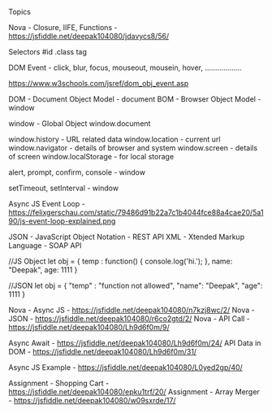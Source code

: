 Topics

Nova - Closure, IIFE, Functions - https://jsfiddle.net/deepak104080/jdavycs8/56/




Selectors
#id
.class
tag


DOM Event - click, blur, focus, mouseout, mousein, hover, ..................

https://www.w3schools.com/jsref/dom_obj_event.asp


DOM - Document Object Model - document
BOM - Browser Object Model - window



window - Global Object
window.document


window.history - URL related data
window.location - current url
window.navigator - details of browser and system
window.screen - details of screen
window.localStorage - for local storage


alert, prompt, confirm, console - window

setTimeout, setInterval - window





Async JS
Event Loop - https://felixgerschau.com/static/79486d91b22a7c1b4044fce88a4cae20/5a190/js-event-loop-explained.png




JSON - JavaScript Object Notation - REST API
XML - Xtended Markup Language - SOAP API


//JS Object
let obj = {
    temp : function() {
        console.log('hi.');
    },
    name: "Deepak",
    age: 1111
}

//JSON
let obj = {
    "temp" : "function not allowed",
    "name": "Deepak",
    "age": 1111
}




Nova - Async JS - https://jsfiddle.net/deepak104080/n7kzj8wc/2/
Nova - JSON - https://jsfiddle.net/deepak104080/r6co2gtd/2/
Nova - API Call - https://jsfiddle.net/deepak104080/Lh9d6f0m/9/



Async Await - https://jsfiddle.net/deepak104080/Lh9d6f0m/24/
API Data in DOM - https://jsfiddle.net/deepak104080/Lh9d6f0m/31/

Async JS Example - https://jsfiddle.net/deepak104080/L0yed2gp/40/


Assignment - Shopping Cart - https://jsfiddle.net/deepak104080/epku1trf/20/
Assignment - Array Merger - https://jsfiddle.net/deepak104080/w09sxrde/17/
